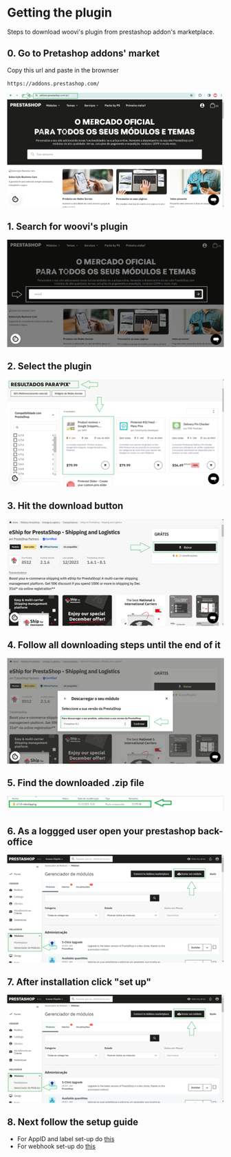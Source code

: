 # Getting the plugin

Steps to download woovi's plugin from prestashop addon's marketplace.

## 0. Go to Pretashop addons' market

Copy this url and paste in the brownser
```
https://addons.prestashop.com/
```

![Go to Pretashop addons' market](./media/step-0.PNG "step 0")

## 1. Search for woovi's plugin

![Search for woovi's plugin](./media/step-1.PNG "step 1")

## 2. Select the plugin

![Select the plugin](./media/step-2.PNG "step 2")

## 3. Hit the download button

![Hit the download button](./media/step-3.PNG "step 3")

## 4. Follow all downloading steps until the end of it

![Follow all downloading steps until the end of it](./media/step-4.PNG "step 4")

## 5. Find the downloaded .zip file

![Find the downloaded .zip file](./media/step-5.PNG "step 5")

## 6. As a loggged user open your prestashop back-office

![As a loggged user open your prestashop back-office](./media/step-6.PNG "step 6")

## 7. After installation click "set up"

![As a loggged user open your prestashop back-office](./media/step-6.PNG "step 6")

## 8. Next follow the setup guide

- For AppID and label set-up do [this](../test-plans/plugin-setup.md)
- For webhook set-up do [this](../test-plans/webhook-setup.md)

